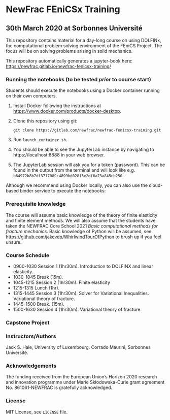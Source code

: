 # NewFrac FEniCSx Training
## 30th March 2020 at Sorbonnes Université

This repository contains material for a day-long course on using DOLFINx,
the computational problem solving environment of the FEniCS Project. The
focus will be on solving problems arising in solid mechanics.

This repository automatically generates a jupyter-book here: https://newfrac.gitlab.io/newfrac-fenicsx-training/
### Running the notebooks (to be tested *prior* to course start)

Students should execute the notebooks using a Docker container running on
their own computers.

1. Install Docker following the instructions at
   https://www.docker.com/products/docker-desktop.

2. Clone this repository using git:

       git clone https://gitlab.com/newfrac/newfrac-fenicsx-training.git
       
3. Run `launch_container.sh`.

4. You should be able to see the JupyterLab instance by navigating to
   https://localhost:8888 in your web browser.

5. The JupyterLab session will ask you for a token (password). This can be
   found in the output from the terminal and will look like e.g.
   `b64972b8b7df3717089c4899bd028f5e2df6a73a845cb250`.

Although we recommend using Docker locally, you can also use the cloud-based binder service to execute the notebooks:

### Prerequisite knowledge

The course will assume basic knowledge of the theory of finite elasticity and
finite element methods. We will also assume that the students have taken the
NEWFRAC Core School 2021 *Basic computational methods for fracture mechanics*.
Basic knowledge of Python will be assumed, see https://github.com/jakevdp/WhirlwindTourOfPython
to brush up if you feel unsure.

### Course Schedule

* 0900-1030 Session 1 (1hr30m). Introduction to DOLFINX and linear elasticity.
* 1030-1045 Break (15m).
* 1045-1215 Session 2 (1hr30m). Finite elasticity 
* 1215-1315 Lunch (1hr).
* 1315-1445 Session 3 (1hr30m). Solver for Variational Inequalities. Variational theory of fracture.
* 1445-1500 Break. (15m).
* 1500-1630 Session 4 (1hr30m). Variational theory of fracture.

### Capstone Project

### Instructors/Authors

Jack S. Hale, University of Luxembourg.
Corrado Maurini, Sorbonnes Université.

### Acknowledgements

The funding received from the European Union’s Horizon 2020 research and
innovation programme under Marie Skłodowska-Curie grant agreement No.
861061-NEWFRAC is gratefully acknowledged.

### License

MIT License, see `LICENSE` file.
